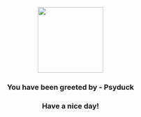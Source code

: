 <p align="center">
    <img src="https://raw.githubusercontent.com/PokeAPI/sprites/master/sprites/pokemon/54.png" width="150" height="150">
</p>
<h3 align="center">You have been greeted by - <b>Psyduck</b></h3>
<h3 align="center">Have a nice day!</h3>
